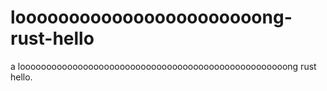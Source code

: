 # looooooooooooooooooooooong-rust-hello
a looooooooooooooooooooooooooooooooooooooooooooooooooong rust hello.
